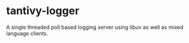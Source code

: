 # tantivy-logger
A single threaded poll based logging server using libuv as well as mixed language clients.
